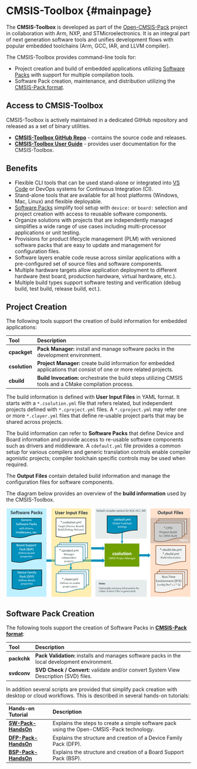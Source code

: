 # CMSIS-Toolbox {#mainpage}

The **CMSIS-Toolbox** is developed as part of the [Open-CMSIS-Pack](https://www.open-cmsis-pack.org/) project in collaboration with Arm, NXP, and STMicroelectronics.
It is an integral part of next generation software tools and unifies development flows with popular embedded toolchains (Arm, GCC, IAR, and LLVM compiler).

The CMSIS-Toolbox provides command-line tools for:

 - Project creation and build of embedded applications utilizing [Software Packs](https://www.keil.arm.com/packs/) with support for multiple compilation tools.
 - Software Pack creation, maintenance, and distribution utilizing the [CMSIS-Pack format](https://open-cmsis-pack.github.io/Open-CMSIS-Pack-Spec/main/html/index.html).

## Access to CMSIS-Toolbox

CMSIS-Toolbox is actively maintained in a dedicated GitHub repository and released as a set of binary utilities.

 - [**CMSIS-Toolbox GitHub Repo**](https://github.com/Open-CMSIS-Pack/cmsis-toolbox) - contains the source code and releases.
 - [**CMSIS-Toolbox User Guide**](https://github.com/Open-CMSIS-Pack/cmsis-toolbox/blob/main/docs/README.md) - provides user documentation for the CMSIS-Toolbox.

## Benefits

 - Flexible CLI tools that can be used stand-alone or integrated into [VS Code](https://marketplace.visualstudio.com/items?itemName=Arm.keil-studio-pack) or DevOps systems for Continuous Integration (CI).
 - Stand-alone tools that are available for all host platforms (Windows, Mac, Linux) and flexible deployable.
 - [Software Packs](https://www.keil.arm.com/packs/) simplify tool setup with `device:` or `board:` selection and project creation with access to reusable software components.
 - Organize solutions with projects that are independently managed simplifies a wide range of use cases including  multi-processor applications or unit testing.
 - Provisions for product lifecycle management (PLM) with versioned software packs that are easy to update and management for configuration files.
 - Software layers enable code reuse across similar applications with a pre-configured set of source files and software components.
 - Multiple hardware targets allow application deployment to different hardware (test board, production hardware, virtual hardware, etc.).
 - Multiple build types support software testing and verification (debug build, test build, release build, ect.).

## Project Creation

The following tools support the creation of build information for embedded applications:

Tool           | Description
:--------------|:-------------
**cpackget**   | **Pack Manager:** install and manage software packs in the development environment.
**csolution**  | **Project Manager:** create build information for embedded applications that consist of one or more related projects.
**cbuild**     | **Build Invocation:** orchestrate the build steps utilizing CMSIS tools and a CMake compilation process.

The build information is defined with **User Input Files** in YAML format. It starts with a `*.csolution.yml` file that refers related, but independent projects defined with `*.cproject.yml` files. A `*.cproject.yml` may refer one or more  `*.clayer.yml` files that define re-usable project parts that may be shared across projects.

The build information can refer to **Software Packs** that define Device and Board information and provide access to re-usable software components such as drivers and middleware.  A `cdefault.yml` file provides a common setup for various compilers and generic translation controls enable compiler agonistic projects; compiler toolchain specific controls may be used when required.

The **Output Files** contain detailed build information and manage the configuration files for software components.

The diagram below provides an overview of the **build information** used by the CMSIS-Toolbox.

![Overview of Project Definition](./images/csolution-overview.png)

## Software Pack Creation

The following tools support the creation of Software Packs in [**CMSIS-Pack format**](https://open-cmsis-pack.github.io/Open-CMSIS-Pack-Spec/main/html/index.html):

Tool           | Description
:--------------|:-------------
**packchk**    | **Pack Validation:** installs and manages software packs in the local development environment.
**svdconv**    | **SVD Check / Convert:** validate and/or convert System View Description (SVD) files.

In addition several scripts are provided that simplify pack creation with desktop or cloud workflows. This is described in several hands-on tutorials:

Hands-on Tutorial         | Description
:-------------------------|:-------------
[**SW-Pack-HandsOn**](https://github.com/Open-CMSIS-Pack/SW-Pack-HandsOn)    | Explains the steps to create a simple software pack using the Open-CMSIS-Pack technology.
[**DFP-Pack-HandsOn**](https://github.com/Open-CMSIS-Pack/DFP-Pack-HandsOn)  | Explains the structure and creation of a Device Family Pack (DFP).
[**BSP-Pack-HandsOn**](https://github.com/Open-CMSIS-Pack/DFP-Pack-HandsOn)  | Explains the structure and creation of a Board Support Pack (BSP).  

